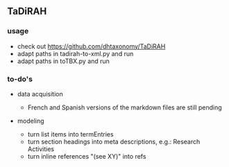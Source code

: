 
## TaDiRAH

### usage

- check out https://github.com/dhtaxonomy/TaDiRAH
- adapt paths in tadirah-to-xml.py and run
- adapt paths in toTBX.py and run

### to-do's

- data acquisition
    - French and Spanish versions of the markdown files are still pending

- modeling
    - turn list items into termEntries
    - turn section headings into meta descriptions, e.g.: <descrip type="meta">Research Activities</descrip>
    - turn inline references "(see XY)" into refs
